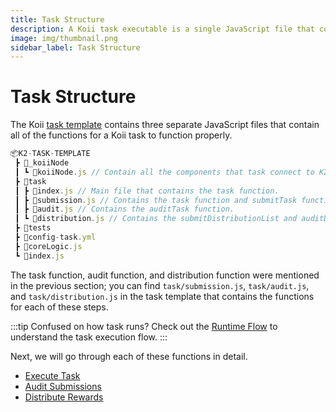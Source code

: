 ```yaml
---
title: Task Structure
description: A Koii task executable is a single JavaScript file that contains all of the functions for a Koii task to function properly.
image: img/thumbnail.png
sidebar_label: Task Structure
---
```


# Task Structure

The Koii [task template](https://github.com/koii-network/task-template) contains three separate JavaScript files that contain all of the functions for a Koii task to function properly.


```javascript
📦K2-TASK-TEMPLATE
 ┣ 📂_koiiNode
 ┃ ┗ 📜koiiNode.js // Contain all the components that task connect to K2.
 ┣ 📂task
 ┃ ┣ 📜index.js // Main file that contains the task function.
 ┃ ┣ 📜submission.js // Contains the task function and submitTask function.
 ┃ ┣ 📜audit.js // Contains the auditTask function.
 ┃ ┗ 📜distribution.js // Contains the submitDistributionList and auditDistribution function.
 ┣ 📂tests
 ┣ 📜config-task.yml
 ┣ 📜coreLogic.js
 ┗ 📜index.js

 ```

The task function, audit function, and distribution function were mentioned in the previous section; you can find `task/submission.js`, `task/audit.js`, and `task/distribution.js` in the task template that contains the functions for each of these steps.

:::tip
Confused on how task runs? Check out the [Runtime Flow](/concepts/what-are-tasks/what-are-tasks/gradual-consensus) to understand the task execution flow.
:::

Next, we will go through each of these functions in detail.
- [Execute Task](/develop/write-a-koii-task/task-development-guide/task-structure/execute-task)
- [Audit Submissions](/develop/write-a-koii-task/task-development-guide/task-structure/audit-submissions)
- [Distribute Rewards](/develop/write-a-koii-task/task-development-guide/task-structure/distribute-rewards)